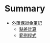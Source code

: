 # Summary

* [外匯保證金筆記](README.md)
   * [點差計算](note/dian_cha_ji_suan.md)
   * [範例程式](code/fan_li_cheng_shi.md)

